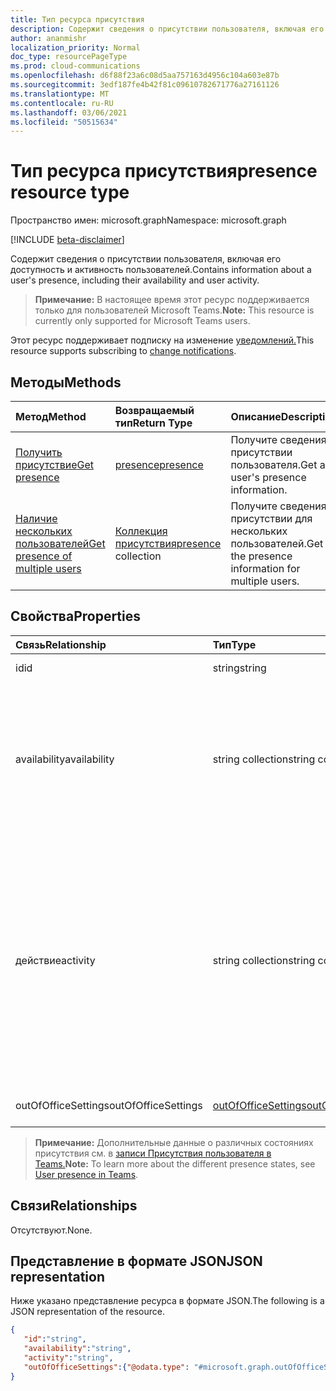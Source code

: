 ```yaml
---
title: Тип ресурса присутствия
description: Содержит сведения о присутствии пользователя, включая его доступность и активность пользователей.
author: ananmishr
localization_priority: Normal
doc_type: resourcePageType
ms.prod: cloud-communications
ms.openlocfilehash: d6f88f23a6c08d5aa757163d4956c104a603e87b
ms.sourcegitcommit: 3edf187fe4b42f81c09610782671776a27161126
ms.translationtype: MT
ms.contentlocale: ru-RU
ms.lasthandoff: 03/06/2021
ms.locfileid: "50515634"
---
```

# <a name="presence-resource-type"></a><span data-ttu-id="0c54a-103">Тип ресурса присутствия</span><span class="sxs-lookup"><span data-stu-id="0c54a-103">presence resource type</span></span>

<span data-ttu-id="0c54a-104">Пространство имен: microsoft.graph</span><span class="sxs-lookup"><span data-stu-id="0c54a-104">Namespace: microsoft.graph</span></span>

[!INCLUDE [beta-disclaimer](../../includes/beta-disclaimer.md)]

<span data-ttu-id="0c54a-105">Содержит сведения о присутствии пользователя, включая его доступность и активность пользователей.</span><span class="sxs-lookup"><span data-stu-id="0c54a-105">Contains information about a user's presence, including their availability and user activity.</span></span>

> <span data-ttu-id="0c54a-106">**Примечание:** В настоящее время этот ресурс поддерживается только для пользователей Microsoft Teams.</span><span class="sxs-lookup"><span data-stu-id="0c54a-106">**Note:** This resource is currently only supported for Microsoft Teams users.</span></span>

<span data-ttu-id="0c54a-107">Этот ресурс поддерживает подписку на изменение [уведомлений.](/graph/webhooks)</span><span class="sxs-lookup"><span data-stu-id="0c54a-107">This resource supports subscribing to [change notifications](/graph/webhooks).</span></span>

## <a name="methods"></a><span data-ttu-id="0c54a-108">Методы</span><span class="sxs-lookup"><span data-stu-id="0c54a-108">Methods</span></span>

| <span data-ttu-id="0c54a-109">Метод</span><span class="sxs-lookup"><span data-stu-id="0c54a-109">Method</span></span>                                                            | <span data-ttu-id="0c54a-110">Возвращаемый тип</span><span class="sxs-lookup"><span data-stu-id="0c54a-110">Return Type</span></span>                                       | <span data-ttu-id="0c54a-111">Описание</span><span class="sxs-lookup"><span data-stu-id="0c54a-111">Description</span></span>                                  |
|:------------------------------------------------------------------|:--------------------------------------------------|:---------------------------------------------|
| [<span data-ttu-id="0c54a-112">Получить присутствие</span><span class="sxs-lookup"><span data-stu-id="0c54a-112">Get presence</span></span>](../api/presence-get.md)     | [<span data-ttu-id="0c54a-113">presence</span><span class="sxs-lookup"><span data-stu-id="0c54a-113">presence</span></span>](../resources/presence.md)     | <span data-ttu-id="0c54a-114">Получите сведения о присутствии пользователя.</span><span class="sxs-lookup"><span data-stu-id="0c54a-114">Get a user's presence information.</span></span>
| [<span data-ttu-id="0c54a-115">Наличие нескольких пользователей</span><span class="sxs-lookup"><span data-stu-id="0c54a-115">Get presence of multiple users</span></span>](../api/cloudcommunications-getpresencesbyuserid.md)    |  <span data-ttu-id="0c54a-116">[Коллекция присутствия](../resources/presence.md)</span><span class="sxs-lookup"><span data-stu-id="0c54a-116">[presence](../resources/presence.md) collection</span></span>     |  <span data-ttu-id="0c54a-117">Получите сведения о присутствии для нескольких пользователей.</span><span class="sxs-lookup"><span data-stu-id="0c54a-117">Get the presence information for multiple users.</span></span>      |


## <a name="properties"></a><span data-ttu-id="0c54a-118">Свойства</span><span class="sxs-lookup"><span data-stu-id="0c54a-118">Properties</span></span>

| <span data-ttu-id="0c54a-119">Связь</span><span class="sxs-lookup"><span data-stu-id="0c54a-119">Relationship</span></span>        | <span data-ttu-id="0c54a-120">Тип</span><span class="sxs-lookup"><span data-stu-id="0c54a-120">Type</span></span>                                                 | <span data-ttu-id="0c54a-121">Описание</span><span class="sxs-lookup"><span data-stu-id="0c54a-121">Description</span></span>                                                         |
|:--------------------|:-----------------------------------------------------|:--------------------------------------------------------------------|
|<span data-ttu-id="0c54a-122">id</span><span class="sxs-lookup"><span data-stu-id="0c54a-122">id</span></span>    |  <span data-ttu-id="0c54a-123">string</span><span class="sxs-lookup"><span data-stu-id="0c54a-123">string</span></span>     |  <span data-ttu-id="0c54a-124">ID объекта пользователя</span><span class="sxs-lookup"><span data-stu-id="0c54a-124">The user object id</span></span>   |
|<span data-ttu-id="0c54a-125">availability</span><span class="sxs-lookup"><span data-stu-id="0c54a-125">availability</span></span>    |  <span data-ttu-id="0c54a-126">string collection</span><span class="sxs-lookup"><span data-stu-id="0c54a-126">string collection</span></span>   |   <span data-ttu-id="0c54a-127">Базовые сведения о присутствии пользователя.</span><span class="sxs-lookup"><span data-stu-id="0c54a-127">The base presence information for a user.</span></span> <span data-ttu-id="0c54a-128">Возможные значения `Available` : , , , , `AvailableIdle` `Away` `BeRightBack` `Busy` `BusyIdle` `DoNotDisturb` , `Offline``PresenceUnknown`</span><span class="sxs-lookup"><span data-stu-id="0c54a-128">Possible values are `Available`, `AvailableIdle`,  `Away`, `BeRightBack`, `Busy`, `BusyIdle`, `DoNotDisturb`, `Offline`, `PresenceUnknown`</span></span>  |
|<span data-ttu-id="0c54a-129">действие</span><span class="sxs-lookup"><span data-stu-id="0c54a-129">activity</span></span>    |  <span data-ttu-id="0c54a-130">string collection</span><span class="sxs-lookup"><span data-stu-id="0c54a-130">string collection</span></span>      |    <span data-ttu-id="0c54a-131">Дополнительные сведения о доступности пользователя.</span><span class="sxs-lookup"><span data-stu-id="0c54a-131">The supplemental information to a user's availability.</span></span> <span data-ttu-id="0c54a-132">Возможные `Available` значения: , , , , , , , , `Away` `BeRightBack` `Busy` `DoNotDisturb` `InACall` `InAConferenceCall` `Inactive` `InAMeeting` `Offline` `OffWork` `OutOfOffice` `PresenceUnknown` `Presenting` `UrgentInterruptionsOnly` .</span><span class="sxs-lookup"><span data-stu-id="0c54a-132">Possible values are `Available`, `Away`, `BeRightBack`, `Busy`, `DoNotDisturb`, `InACall`, `InAConferenceCall`, `Inactive`,`InAMeeting`, `Offline`, `OffWork`,`OutOfOffice`, `PresenceUnknown`,`Presenting`, `UrgentInterruptionsOnly`.</span></span>       |
|<span data-ttu-id="0c54a-133">outOfOfficeSettings</span><span class="sxs-lookup"><span data-stu-id="0c54a-133">outOfOfficeSettings</span></span> | [<span data-ttu-id="0c54a-134">outOfOfficeSettings</span><span class="sxs-lookup"><span data-stu-id="0c54a-134">outOfOfficeSettings</span></span>](outOfOfficeSettings.md) | <span data-ttu-id="0c54a-135">Параметры вне офиса для пользователя.</span><span class="sxs-lookup"><span data-stu-id="0c54a-135">The out of office settings for a user.</span></span> |

><span data-ttu-id="0c54a-136">**Примечание:** Дополнительные данные о различных состояниях присутствия см. в [записи Присутствия пользователя в Teams.](/microsoftteams/presence-admins)</span><span class="sxs-lookup"><span data-stu-id="0c54a-136">**Note:** To learn more about the different presence states, see [User presence in Teams](/microsoftteams/presence-admins).</span></span> 

## <a name="relationships"></a><span data-ttu-id="0c54a-137">Связи</span><span class="sxs-lookup"><span data-stu-id="0c54a-137">Relationships</span></span>

<span data-ttu-id="0c54a-138">Отсутствуют.</span><span class="sxs-lookup"><span data-stu-id="0c54a-138">None.</span></span>

## <a name="json-representation"></a><span data-ttu-id="0c54a-139">Представление в формате JSON</span><span class="sxs-lookup"><span data-stu-id="0c54a-139">JSON representation</span></span>

<span data-ttu-id="0c54a-140">Ниже указано представление ресурса в формате JSON.</span><span class="sxs-lookup"><span data-stu-id="0c54a-140">The following is a JSON representation of the resource.</span></span>

<!-- {
  "blockType": "resource",
  "optionalProperties": [
  ],
  "@odata.type": "microsoft.graph.presence"
}-->
```json
{
   "id":"string",
   "availability":"string",
   "activity":"string",
   "outOfOfficeSettings":{"@odata.type": "#microsoft.graph.outOfOfficeSettings"}
}
```
